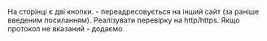 На сторінці є дві кнопки. - переадресовується на інший сайт (за раніше введеним посиланням). Реалізувати перевірку на http/https. Якщо протокол не вказаний - додаємо